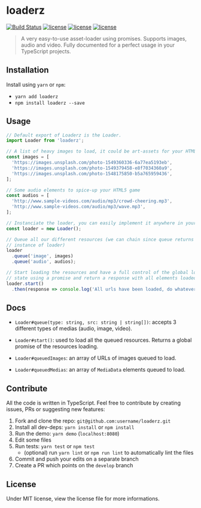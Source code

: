 # loaderz

[![Build Status](https://travis-ci.org/TotomInc/loaderz.svg?branch=master)](https://travis-ci.org/TotomInc/loaderz) [![license](https://img.shields.io/david/dev/totominc/loaderz.svg)]() [![license](https://img.shields.io/npm/v/loaderz.svg)]() [![license](https://img.shields.io/github/license/mashape/apistatus.svg)]()

> A very easy-to-use asset-loader using promises. Supports images, audio and video. Fully documented for a perfect usage in your TypeScript projects.

## Installation

Install using `yarn` or `npm`:

- `yarn add loaderz`
- `npm install loaderz --save`

## Usage

```typescript
// Default export of Loaderz is the Loader.
import Loader from 'loaderz';

// A list of heavy images to load, it could be art-assets for your HTML5 game
const images = [
  'https://images.unsplash.com/photo-1549360336-6a77ea5193eb',
  'https://images.unsplash.com/photo-1549379458-e8f7034360a9',
  'https://images.unsplash.com/photo-1548175850-b5a765959436',
];

// Some audio elements to spice-up your HTML5 game
const audios = [
  'http://www.sample-videos.com/audio/mp3/crowd-cheering.mp3',
  'http://www.sample-videos.com/audio/mp3/wave.mp3',
];

// Instanciate the loader, you can easily implement it anywhere in your project
const loader = new Loader();

// Queue all our different resources (we can chain since queue returns the
// instance of loader)
loader
  .queue('image', images)
  .queue('audio', audios);

// Start loading the resources and have a full control of the global loading
// state using a promise and return a response with all elements loaded
loader.start()
  .then(response => console.log('All urls have been loaded, do whatever you want here:', response));
```

## Docs

- `Loader#queue(type: string, src: string | string[])`: accepts 3 different types of medias (audio, image, video).
- `Loader#start()`: used to load all the queued resources. Returns a global promise of the resources loading.

- `Loader#queuedImages`: an array of URLs of images queued to load.
- `Loader#queuedMedias`: an array of `MediaData` elements queued to load.

## Contribute

All the code is written in TypeScript. Feel free to contribute by creating issues, PRs or suggesting new features:

1. Fork and clone the repo: `git@github.com:username/loaderz.git`
2. Install all dev-deps: `yarn install` or `npm install`
3. Run the demo: `yarn demo` (`localhost:8080`)
4. Edit some files
5. Run tests: `yarn test` or `npm test`
   - (optional) run `yarn lint` or `npm run lint` to automatically lint the files
6. Commit and push your edits on a separate branch
7. Create a PR which points on the `develop` branch

## License

Under MIT license, view the license file for more informations.
